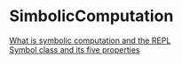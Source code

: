 # SimbolicComputation


[What is symbolic computation and the REPL](https://stevelosh.com/blog/2016/06/symbolic-computation/)  
[Symbol class and its five properties](http://www.lispworks.com/documentation/lw70/CLHS/Body/t_symbol.htm)

